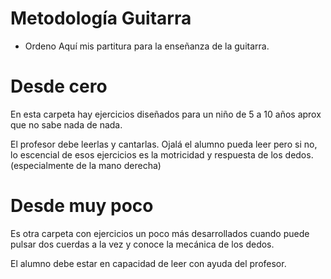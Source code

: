 # Metodología Guitarra

- Ordeno Aquí mis partitura para la enseñanza de la guitarra.

# Desde cero
En esta carpeta hay ejercicios diseñados para un niño de 5 a 10 años aprox que no sabe nada de nada.

El profesor debe leerlas y cantarlas. Ojalá el alumno pueda leer pero si no, lo escencial de esos ejercicios es la motricidad y respuesta de los dedos. (especialmente de la mano derecha)

# Desde muy poco

Es otra carpeta con ejercicios un poco más desarrollados cuando puede pulsar dos cuerdas a la vez y conoce la mecánica de los dedos.

El alumno debe estar en capacidad de leer con ayuda del profesor.